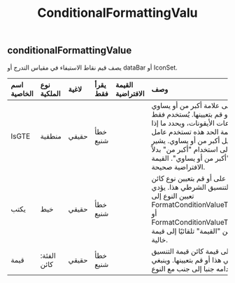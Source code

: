 ﻿---
title: ConditionalFormattingValu
second_title: Aspose.Cells Cloud Documen
type: docs
url: /ar/specification/model/conditionalformattingvalue/
description: "Aspose.Cells مواصفات النموذج السحابي: ConditionalFormattingValue. تعامل بسهولة مع Excel ومستندات جداول البيانات الأخرى التي تحتوي على ميزات مثل الفتح والتوليد والتحرير والتقسيم والدمج والمقارنة والتحويل"
kwords: Excel، Office، جدول البيانات، Cloud REST API، ConditionalFormattingValue
weight: 50
---
## **conditionalFormattingValue**

 يصف قيم نقاط الاستيفاء في مقياس التدرج أو dataBar أو IconSet.

| اسم الخاصية| نوع الملكية| لاغية| يقرأ فقط| القيمة الافتراضية| وصف|
|:- |:- |:- |:- |:- |:- |
| IsGTE| منطقية| حقيقي| خطأ شنيع||احصل على علامة أكبر من أو يساوي أو قم بتعيينها. يُستخدم فقط لمجموعات الأيقونات، ويحدد ما إذا كانت قيمة الحد هذه تستخدم عامل التشغيل أكبر من أو يساوي. يشير "خطأ" إلى استخدام "أكبر من" بدلاً من "أكبر من أو يساوي". القيمة الافتراضية صحيحة.|
| يكتب| خيط| حقيقي| خطأ شنيع|| احصل على أو قم بتعيين نوع كائن قيمة التنسيق الشرطي هذا. يؤدي تعيين النوع إلى FormatConditionValueType.Min أو FormatConditionValueType.Max إلى تعيين "القيمة" تلقائيًا إلى قيمة خالية.|
| قيمة| الفئة: كائن| حقيقي| خطأ شنيع|| احصل على قيمة كائن قيمة التنسيق الشرطي هذا أو قم بتعيينها. وينبغي استخدامه جنبا إلى جنب مع النوع.|

